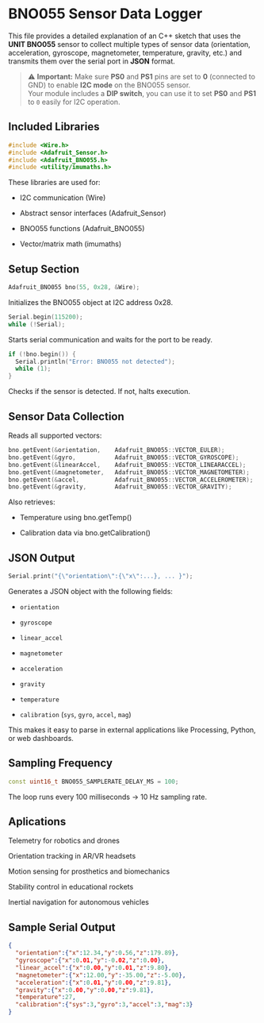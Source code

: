 # BNO055 Sensor Data Logger

This file provides a detailed explanation of an C++ sketch that uses the **UNIT BNO055** sensor to collect multiple types of sensor data (orientation, acceleration, gyroscope, magnetometer, temperature, gravity, etc.) and transmits them over the serial port in **JSON** format.

> ⚠️ **Important:** Make sure **PS0** and **PS1** pins are set to **0** (connected to GND) to enable **I2C mode** on the BNO055 sensor.  
> Your module includes a **DIP switch**, you can use it to set **PS0** and **PS1** to `0` easily for I2C operation.


## Included Libraries

```cpp
#include <Wire.h>
#include <Adafruit_Sensor.h>
#include <Adafruit_BNO055.h>
#include <utility/imumaths.h>
```
These libraries are used for:

- I2C communication (Wire)

- Abstract sensor interfaces (Adafruit_Sensor)

- BNO055 functions (Adafruit_BNO055)

- Vector/matrix math (imumaths)

## Setup Section

```cpp
Adafruit_BNO055 bno(55, 0x28, &Wire);
```

Initializes the BNO055 object at I2C address 0x28.

```cpp
Serial.begin(115200);
while (!Serial);
```

Starts serial communication and waits for the port to be ready.

```cpp
if (!bno.begin()) {
  Serial.println("Error: BNO055 not detected");
  while (1);
}

```
Checks if the sensor is detected. If not, halts execution.

## Sensor Data Collection

Reads all supported vectors:

```cpp
bno.getEvent(&orientation,    Adafruit_BNO055::VECTOR_EULER);
bno.getEvent(&gyro,           Adafruit_BNO055::VECTOR_GYROSCOPE);
bno.getEvent(&linearAccel,    Adafruit_BNO055::VECTOR_LINEARACCEL);
bno.getEvent(&magnetometer,   Adafruit_BNO055::VECTOR_MAGNETOMETER);
bno.getEvent(&accel,          Adafruit_BNO055::VECTOR_ACCELEROMETER);
bno.getEvent(&gravity,        Adafruit_BNO055::VECTOR_GRAVITY);

```
Also retrieves:

- Temperature using bno.getTemp()

- Calibration data via bno.getCalibration()

## JSON Output

```cpp
Serial.print("{\"orientation\":{\"x\":...}, ... }");
```

Generates a JSON object with the following fields:

- `orientation`

- `gyroscope`

- `linear_accel`

- `magnetometer`

- `acceleration`

- `gravity`

- `temperature`

- `calibration` (`sys`, `gyro`, `accel`, `mag`)

This makes it easy to parse in external applications like Processing, Python, or web dashboards.

## Sampling Frequency

```cpp
const uint16_t BNO055_SAMPLERATE_DELAY_MS = 100;
```
The loop runs every 100 milliseconds → 10 Hz sampling rate.

## Aplications 

Telemetry for robotics and drones 

Orientation tracking in AR/VR headsets 

Motion sensing for prosthetics and biomechanics 

Stability control in educational rockets 

Inertial navigation for autonomous vehicles 

## Sample Serial Output

```json
{
  "orientation":{"x":12.34,"y":0.56,"z":179.89},
  "gyroscope":{"x":0.01,"y":-0.02,"z":0.00},
  "linear_accel":{"x":0.00,"y":0.01,"z":9.80},
  "magnetometer":{"x":12.00,"y":-35.00,"z":-5.00},
  "acceleration":{"x":0.01,"y":0.00,"z":9.81},
  "gravity":{"x":0.00,"y":0.00,"z":9.81},
  "temperature":27,
  "calibration":{"sys":3,"gyro":3,"accel":3,"mag":3}
}

```
